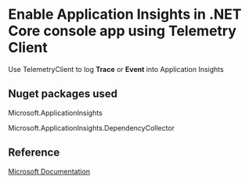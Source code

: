 # Enable Application Insights in .NET Core console app using Telemetry Client
Use TelemetryClient to log **Trace** or **Event** into Application Insights

## Nuget packages used
Microsoft.ApplicationInsights

Microsoft.ApplicationInsights.DependencyCollector

## Reference

  [Microsoft Documentation](https://docs.microsoft.com/en-in/azure/azure-monitor/app/console)
